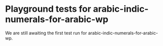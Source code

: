 # Playground tests for arabic-indic-numerals-for-arabic-wp
We are still awaiting the first test run for arabic-indic-numerals-for-arabic-wp.
